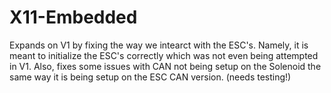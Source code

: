 # X11-Embedded
Expands on V1 by fixing the way we intearct with the ESC's. Namely, it is meant to initialize the ESC's correctly which was not even being attempted in V1. Also, fixes some issues with CAN not being setup on the Solenoid the same way it is being setup on the ESC CAN version. (needs testing!)
